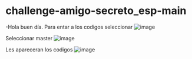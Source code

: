 # challenge-amigo-secreto_esp-main 
-Hola buen día.
Para entar a los codigos seleccionar 
![image](https://github.com/user-attachments/assets/188676cc-a266-4bb1-8f7c-59f456c1593a)

Seleccionar master
![image](https://github.com/user-attachments/assets/4721182d-8882-4667-a311-bd821a0ebf88)

Les apareceran los codigos
![image](https://github.com/user-attachments/assets/60e6de41-c15e-452d-8720-7b1be1568edd)



